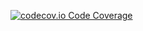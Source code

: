 [![codecov.io Code Coverage](https://img.shields.io/codecov/c/github/Al2Klimov/GraniteON.svg?maxAge=2592000)](https://codecov.io/github/Al2Klimov/GraniteON?branch=master)
